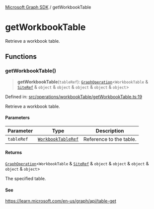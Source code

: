 [Microsoft Graph SDK](README.md) / getWorkbookTable

# getWorkbookTable

Retrieve a workbook table.

## Functions

### getWorkbookTable()

> **getWorkbookTable**(`tableRef`): [`GraphOperation`](GraphOperation.md#graphoperation)\<`WorkbookTable` & [`SiteRef`](SiteRef.md#siteref) & `object` & `object` & `object` & `object` & `object`\>

Defined in: [src/operations/workbookTable/getWorkbookTable.ts:19](https://github.com/Future-Secure-AI/microsoft-graph/blob/main/src/operations/workbookTable/getWorkbookTable.ts#L19)

Retrieve a workbook table.

#### Parameters

| Parameter | Type | Description |
| ------ | ------ | ------ |
| `tableRef` | [`WorkbookTableRef`](WorkbookTableRef.md#workbooktableref) | Reference to the table. |

#### Returns

[`GraphOperation`](GraphOperation.md#graphoperation)\<`WorkbookTable` & [`SiteRef`](SiteRef.md#siteref) & `object` & `object` & `object` & `object` & `object`\>

The specified table.

#### See

https://learn.microsoft.com/en-us/graph/api/table-get
